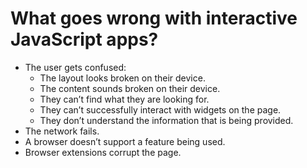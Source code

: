 # What goes wrong with interactive JavaScript apps?

- The user gets confused:
  - The layout looks broken on their device.
  - The content sounds broken on their device.
  - They can’t find what they are looking for.
  - They can’t successfully interact with widgets on the page.
  - They don’t understand the information that is being provided.
- The network fails.
- A browser doesn’t support a feature being used.
- Browser extensions corrupt the page.
